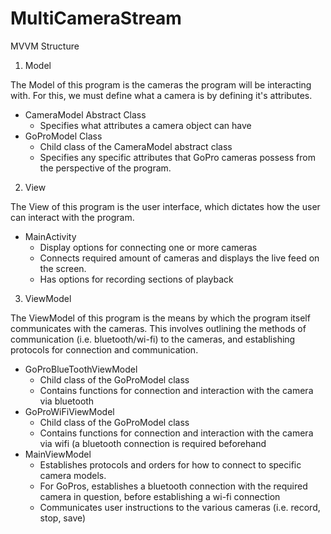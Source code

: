 # MultiCameraStream
MVVM Structure
1. Model

The Model of this program is the cameras the program will be interacting with. For this, we must define what a camera is by defining it's attributes.
* CameraModel Abstract Class
  * Specifies what attributes a camera object can have
* GoProModel Class
  * Child class of the CameraModel abstract class
  * Specifies any specific attributes that GoPro cameras possess from the perspective of the program.


2. View

The View of this program is the user interface, which dictates how the user can interact with the program.
* MainActivity
  * Display options for connecting one or more cameras
  * Connects required amount of cameras and displays the live feed on the screen.
  * Has options for recording sections of playback 


3. ViewModel

The ViewModel of this program is the means by which the program itself communicates with the cameras. This involves outlining the methods of communication (i.e. bluetooth/wi-fi) to the cameras, and establishing protocols for connection and communication.
* GoProBlueToothViewModel
  * Child class of the GoProModel class
  * Contains functions for connection and interaction with the camera via bluetooth
* GoProWiFiViewModel
  * Child class of the GoProModel class
  * Contains functions for connection and interaction with the camera via wifi (a bluetooth connection is required beforehand
* MainViewModel
  * Establishes protocols and orders for how to connect to specific camera models.
  * For GoPros, establishes a bluetooth connection with the required camera in question, before establishing a wi-fi connection
  * Communicates user instructions to the various cameras (i.e. record, stop, save)
